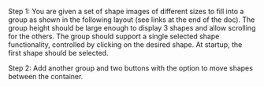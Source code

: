 Step 1:
You are given a set of shape images of different sizes to fill into a
group as shown in the following layout (see links at the end of the
doc). The group height should be large enough to display 3 shapes
and allow scrolling for the others.
The group should support a single selected shape functionality,
controlled by clicking on the desired shape. At startup, the first
shape should be selected.


Step 2:
Add another group and two buttons with the option to move shapes between the container. 